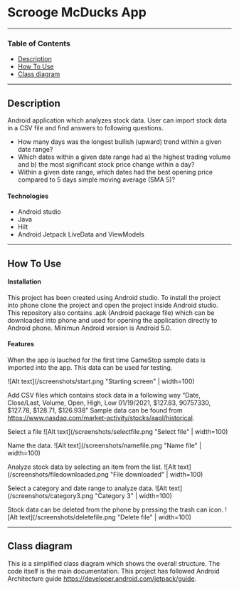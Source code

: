 # Scrooge McDucks App

---

### Table of Contents

- [Description](#description)
- [How To Use](#how-to-use)
- [Class diagram](#class-diagram)

---

## Description

Android application which analyzes stock data. User can import stock data in a CSV file and find answers to following questions.
- How many days was the longest bullish (upward) trend within a given date range?
- Which dates within a given date range had a) the highest trading volume and b) the most 
significant stock price change within a day?
- Within a given date range, which dates had the best opening price compared to 5 days 
simple moving average (SMA 5)?

 
#### Technologies

- Android studio
- Java
- Hilt
- Android Jetpack LiveData and ViewModels

---

## How To Use

#### Installation

This project has been created using Android studio. To install the project into phone clone the project and open
the project inside Android studio. This repository also contains .apk (Android package file) which can be downloaded into phone 
and used for opening the application directly to Android phone. Minimun Android version is Android 5.0.

#### Features

When the app is lauched for the first time GameStop sample data is imported into the app. This data can be used for testing.

![Alt text](/screenshots/start.png "Starting screen" | width=100)

Add CSV files which contains stock data in a following way
“Date, Close/Last, Volume, Open, High, Low
01/19/2021, $127.83, 90757330, $127.78, $128.71, $126.938”
Sample data can be found from https://www.nasdaq.com/market-activity/stocks/aapl/historical.

Select a file
![Alt text](/screenshots/selectfile.png "Select file" | width=100)

Name the data. 
![Alt text](/screenshots/namefile.png "Name file" | width=100)

Analyze stock data by selecting an item from the list.
![Alt text](/screenshots/filedownloaded.png "File downloaded" | width=100)

Select a category and date range to analyze data.
![Alt text](/screenshots/category3.png "Category 3" | width=100)

Stock data can be deleted from the phone by pressing the trash can icon.
![Alt text](/screenshots/deletefile.png "Delete file" | width=100)

---


## Class diagram

This is a simplified class diagram which shows the overall structure. The code itself is the main documentation. This project has followed Android Architecture guide https://developer.android.com/jetpack/guide.
